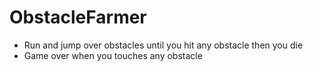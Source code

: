 # ObstacleFarmer
* Run and jump over obstacles until you hit any obstacle then you die
* Game over when you touches any obstacle

